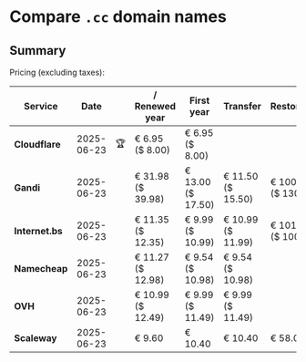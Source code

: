 # Compare `.cc` domain names

## Summary

Pricing (excluding taxes):

| Service | Date |  | / Renewed year | First year | Transfer | Restoration |
|--|--|--|--|--|--|--|
| **Cloudflare** | 2025-06-23 | 🏆 | € 6.95<br>($ 8.00) | € 6.95<br>($ 8.00) |  |  |
| **Gandi** | 2025-06-23 |  | € 31.98<br>($ 39.98) | € 13.00<br>($ 17.50) | € 11.50<br>($ 15.50) | € 100.00<br>($ 130.00) |
| **Internet.bs** | 2025-06-23 |  | € 11.35<br>($ 12.35) | € 9.99<br>($ 10.99) | € 10.99<br>($ 11.99) | € 101.79<br>($ 100.39) |
| **Namecheap** | 2025-06-23 |  | € 11.27<br>($ 12.98) | € 9.54<br>($ 10.98) | € 9.54<br>($ 10.98) |  |
| **OVH** | 2025-06-23 |  | € 10.99<br>($ 12.49) | € 9.99<br>($ 11.49) | € 9.99<br>($ 11.49) |  |
| **Scaleway** | 2025-06-23 |  | € 9.60 | € 10.40 | € 10.40 | € 58.00 |
